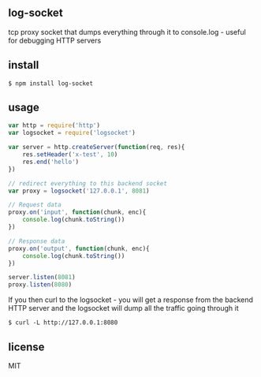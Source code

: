 ## log-socket

tcp proxy socket that dumps everything through it to console.log - useful for debugging HTTP servers

## install

```
$ npm install log-socket
```

## usage

```js
var http = require('http')
var logsocket = require('logsocket')

var server = http.createServer(function(req, res){
	res.setHeader('x-test', 10)
	res.end('hello')
})

// redirect everything to this backend socket
var proxy = logsocket('127.0.0.1', 8081)

// Request data
proxy.on('input', function(chunk, enc){
	console.log(chunk.toString())	
})

// Response data
proxy.on('output', function(chunk, enc){
	console.log(chunk.toString())	
})

server.listen(8081)
proxy.listen(8080)
```

If you then curl to the logsocket - you will get a response from the backend HTTP server and the logsocket will dump all the traffic going through it

```
$ curl -L http://127.0.0.1:8080
```

## license

MIT